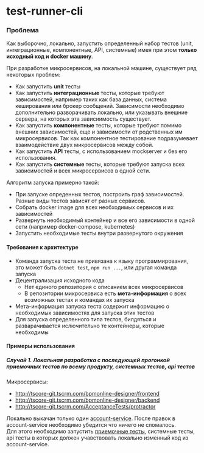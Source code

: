 # test-runner-cli

### Проблема
Как выборочно, локально, запустить определенный набор тестов (unit, интеграционные, компонентные, API, системные)
имея при этом **только исходный код и docker машину**. 

При разработке микросервисов, на локальной машине, существует ряд некоторых проблем:
* Как запустить **unit** тесты
* Как запустить **интеграционные** тесты, которые требуют зависимостей, например таких как база данных, система кеширования 
или брокер сообщений. Зависимости необходимо дополнительно разворачивать локально, или указывать внешние сервера, 
на которых эта зависиимость существует.
* Как запустить **компонентные** тесты, которые требуют помимо внешних зависимостей, 
еще и зависимости от родственных им микросервисов.
Так как компонентное тестирование подразумевает взаимодействие двух микросервисов между собой. 
* Как запустить **API** тесты, с использованием mockserver и без его использования. 
* Как запустить **системные** тесты, которые требуют запуска всех зависимостей и всех микросервисов в одной сети. 

Алгоритм запуска примерно такой:
+ При запуске опреденных тестов, построить граф зависимостей. Разные виды тестов зависят от разных сервисов. 
+ Собрать docker image для всех необходимых сервисов и их зависимостей
+ Развернуть необходимый контейнер и все его зависимости в одной сети (например docker-compose, kubernetes)
+ Запустить необходимые тесты внутри развернутого окружения

#### Требования к архитектуре

* Команда запуска теста не привязана к языку программирования, это может быть
`dotnet test`, `npm run ...`, или другая команда запуска 
* Децентрализация исходного кода 
    * Нет единого репозитория с описанием всех микросервисов
    * В репозитории микросервиса есть **мета-информация** о всех возможных тестах и командах их запуска
* Мета-информация запуска теста содержит информацию о необходимых зависимостях для запуска этих тестов
* Для запуска определенного типа тестов, билдяться и разварачивается ислючительно те контейнеры,
 которые необходимы

#### Примеры использования

##### Случай 1. Локальная разработка с последующей прогонкой приемочных тестов по всему продукту, системных тестов, api тестов

Микросервисы:
* http://tscore-git.tscrm.com/bpmonline-designer/frontend
* http://tscore-git.tscrm.com/bpmonline-designer/backend
* http://tscore-git.tscrm.com/AcceptanceTests/protractor

Локально выкачан только один [account-service](http://tscore-git.tscrm.com/bpmonline-designer/backend/account-service).
После правок в account-service необходимо убедится что ничего не сломалось.  
Для этого необходимо запустить [приемочные тесты](http://tscore-git.tscrm.com/AcceptanceTests/protractor), 
системные тесты, api тесты в которых должен учавствовать локально изменный код из account-service. 
